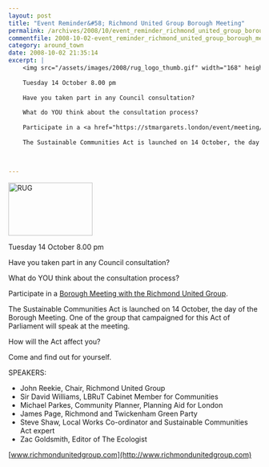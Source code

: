 ```yaml
---
layout: post
title: "Event Reminder&#58; Richmond United Group Borough Meeting"
permalink: /archives/2008/10/event_reminder_richmond_united_group_borough_meeti.html
commentfile: 2008-10-02-event_reminder_richmond_united_group_borough_meeti
category: around_town
date: 2008-10-02 21:35:14
excerpt: |
    <img src="/assets/images/2008/rug_logo_thumb.gif" width="168" height="106" alt="RUG " class="photo right" />
    
    Tuesday 14 October 8.00 pm
    
    Have you taken part in any Council consultation?
    
    What do YOU think about the consultation process?
    
    Participate in a <a href="https://stmargarets.london/event/meeting/200705141986.">Borough Meeting with the Richmond United Group</a>
    
    The Sustainable Communities Act is launched on 14 October, the day of the Borough Meeting.  One of the group that campaigned for this Act of Parliament will speak at the meeting.
    
    

---
```


<img src="/assets/images/2008/rug_logo_thumb.gif" width="168" height="106" alt="RUG " class="photo right" />

Tuesday 14 October 8.00 pm

Have you taken part in any Council consultation?

What do YOU think about the consultation process?

Participate in a [Borough Meeting with the Richmond United Group](https://stmargarets.london/event/meeting/200705141986).

The Sustainable Communities Act is launched on 14 October, the day of the Borough Meeting. One of the group that campaigned for this Act of Parliament will speak at the meeting.

How will the Act affect you?

Come and find out for yourself.

SPEAKERS:

-   John Reekie, Chair, Richmond United Group
-   Sir David Williams, LBRuT Cabinet Member for Communities
-   Michael Parkes, Community Planner, Planning Aid for London
-   James Page, Richmond and Twickenham Green Party
-   Steve Shaw, Local Works Co-ordinator and Sustainable Communities Act expert
-   Zac Goldsmith, Editor of The Ecologist

[www.richmondunitedgroup.com](http://www.richmondunitedgroup.com)
